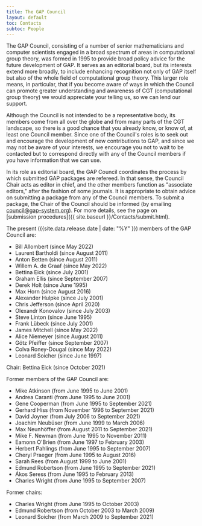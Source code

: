 ```yaml
---
title: The GAP Council
layout: default
toc: Contacts
subtoc: People
---
```


The GAP Council, consisting of a number of senior
mathematicians and computer scientists engaged in a broad spectrum of
areas in computational group theory, was formed in 1995 to provide broad
policy advice for the future development of GAP. It serves
as an editorial board, but its interests extend more broadly, to include
enhancing recognition not only of GAP itself but also of
the whole field of computational group theory. This larger role means,
in particular, that if you become aware of ways in which the Council can
promote greater understanding and awareness of CGT (computational group
theory) we would appreciate your telling us, so we can lend our support.

Although the Council is not intended to be a representative body, its
members come from all over the globe and from many parts of the CGT
landscape, so there is a good chance that you already know, or know of,
at least one Council member. Since one of the Council's roles is to seek
out and encourage the development of new contributions to
GAP, and since we may not be aware of your interests,
we encourage you not to wait to be contacted but to correspond directly
with any of the Council members if you have information that we can use.

In its role as editorial board, the GAP Council
coordinates the process by which submitted GAP packages
are refereed. In that sense, the Council Chair acts as editor in
chief, and the other members function as "associate editors," after the
fashion of some journals. It is appropriate to obtain advice on submitting
a package from any of the Council members. To submit a package, the Chair
of the Council should be informed (by emailing
<council@gap-system.org>). For more details, see
the page on [submission&nbsp;procedures]({{ site.baseurl }}/Contacts/submit.html).

The present ({{site.data.release.date | date: "%Y" }}) members of the GAP Council are:

- Bill Allombert (since May 2022)
- Laurent Bartholdi (since August 2011)
- Anton Betten (since August 2011)
- Willem A. de Graaf (since May 2022)
- Bettina Eick (since July 2001)
- Graham Ellis (since September 2007)
- Derek Holt (since June 1995)
- Max Horn (since August 2016)
- Alexander Hulpke (since July 2001)
- Chris Jefferson (since April 2020)
- Olexandr Konovalov (since July 2003)
- Steve Linton (since June 1995)
- Frank Lübeck (since July 2001)
- James Mitchell (since May 2022)
- Alice Niemeyer (since August 2011)
- Götz Pfeiffer (since September 2007)
- Colva Roney-Dougal (since May 2022)
- Leonard Soicher (since June 1997)

Chair: Bettina Eick (since October 2021)

Former members of the GAP Council are:

- Mike Atkinson (from June 1995 to June 2001)
- Andrea Caranti (from June 1995 to June 2001)
- Gene Cooperman (from June 1995 to September 2021)
- Gerhard Hiss (from November 1996 to September 2021)
- David Joyner (from July 2006 to September 2021)
- Joachim Neubüser (from June 1999 to March 2006)
- Max Neunhöffer (from August 2011 to September 2021)
- Mike F. Newman (from June 1995 to November 2011)
- Eamonn O'Brien (from June 1997 to February 2003)
- Herbert Pahlings (from June 1995 to September 2007)
- Cheryl Praeger (from June 1995 to August 2016)
- Sarah Rees (from August 1999 to June 2001)
- Edmund Robertson (from June 1995 to September 2021)
- Ákos Seress (from June 1995 to February 2013)
- Charles Wright (from June 1995 to September 2007)

Former chairs:

- Charles Wright (from June 1995 to October 2003)
- Edmund Robertson (from October 2003 to March 2009)
- Leonard Soicher (from March 2009 to September 2021)
